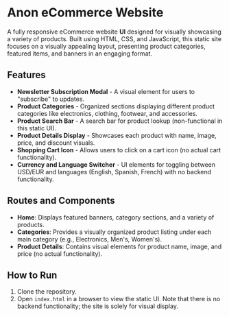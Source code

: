 # Anon eCommerce Website

A fully responsive eCommerce website **UI** designed for visually showcasing a variety of products. Built using HTML, CSS, and JavaScript, this static site focuses on a visually appealing layout, presenting product categories, featured items, and banners in an engaging format.

## Features

- **Newsletter Subscription Modal** - A visual element for users to "subscribe" to updates.
- **Product Categories** - Organized sections displaying different product categories like electronics, clothing, footwear, and accessories.
- **Product Search Bar** - A search bar for product lookup (non-functional in this static UI).
- **Product Details Display** - Showcases each product with name, image, price, and discount visuals.
- **Shopping Cart Icon** - Allows users to click on a cart icon (no actual cart functionality).
- **Currency and Language Switcher** - UI elements for toggling between USD/EUR and languages (English, Spanish, French) with no backend functionality.

## Routes and Components

- **Home**: Displays featured banners, category sections, and a variety of products.
- **Categories**: Provides a visually organized product listing under each main category (e.g., Electronics, Men's, Women's).
- **Product Details**: Contains visual elements for product name, image, and price (no actual functionality).

## How to Run

1. Clone the repository.
2. Open `index.html` in a browser to view the static UI. Note that there is no backend functionality; the site is solely for visual display.